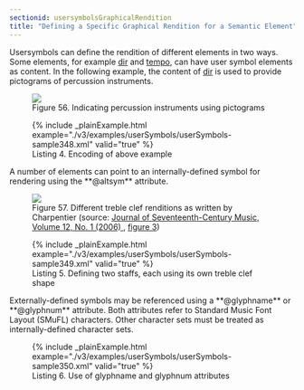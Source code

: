 ```yaml
---
sectionid: usersymbolsGraphicalRendition
title: "Defining a Specific Graphical Rendition for a Semantic Element"
---
```




Usersymbols can define the rendition of different elements in two ways. Some elements,
for
example <a class="link_odd_elementSpec" href="/v3/elements/dir">dir</a> and 
<a class="link_odd_elementSpec" href="/v3/elements/tempo">tempo</a>, can have user symbol
elements as content. In the following example, the content of 
<a class="link_odd_elementSpec" href="/v3/elements/dir">dir</a> is
used to provide pictograms of percussion instruments.


<figure class="figure">
   <img src="../../../../guidelines/3.0.0/Images/modules/usersymbols/percussion.png" class="img-responsive"></img>
   <figcaption class="figure-caption">Figure 56. Indicating percussion instruments using pictograms</figcaption>
</figure>

<figure class="figure">{% include _plainExample.html example="./v3/examples/userSymbols/userSymbols-sample348.xml" valid="true" %}
   
   <figcaption class="figure-caption">Listing 4. Encoding of above example</figcaption>
</figure>
A number of elements can point to an internally-defined symbol for rendering using
the
**@altsym** attribute.


<figure class="figure">
   <img src="../../../../guidelines/3.0.0/Images/modules/usersymbols/charpentier.png" class="img-responsive"></img>
   <figcaption class="figure-caption">Figure 57. Different treble clef renditions as written by Charpentier (source: 
      <a class="link_ref" href="www.sscm-jscm.org/v12/no1/gosine.html">Journal of Seventeenth-Century Music,
         Volume 12, No. 1 (2006)
      </a>, 
      <a class="link_ref" href="http://www.sscm-jscm.org/v12/no1/gosine.html#ch10">figure 3</a>)
   </figcaption>
</figure>

<figure class="figure">{% include _plainExample.html example="./v3/examples/userSymbols/userSymbols-sample349.xml" valid="true" %}
   
   <figcaption class="figure-caption">Listing 5. Defining two staffs, each using its own treble clef shape</figcaption>
</figure>
Externally-defined symbols may be referenced using a **@glyphname** or
**@glyphnum** attribute. Both attributes refer to Standard Music Font Layout (SMuFL)
characters. Other character sets must be treated as internally-defined character sets.


<figure class="figure">{% include _plainExample.html example="./v3/examples/userSymbols/userSymbols-sample350.xml" valid="true" %}
   
   <figcaption class="figure-caption">Listing 6. Use of glyphname and glyphnum attributes</figcaption>
</figure>
